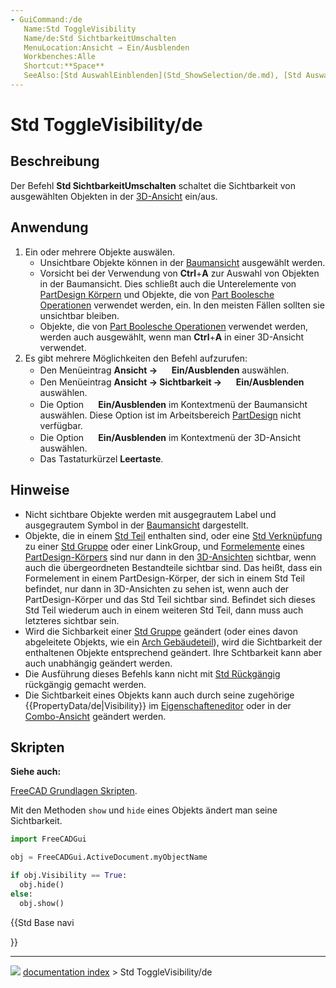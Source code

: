 ```yaml
---
- GuiCommand:/de
   Name:Std ToggleVisibility
   Name/de:Std SichtbarkeitUmschalten
   MenuLocation:Ansicht → Ein/Ausblenden
   Workbenches:Alle
   Shortcut:**Space**
   SeeAlso:[Std AuswahlEinblenden](Std_ShowSelection/de.md), [Std AuswahlAusblenden](Std_HideSelection/de.md), [Std ObjekteUmschalten](Std_ToggleObjects/de.md), [Std ObjekteEinblenden](Std_ShowObjects/de.md), [Std ObjekteAusblenden](Std_HideObjects/de.md)
---
```


# Std ToggleVisibility/de



## Beschreibung

Der Befehl **Std SichtbarkeitUmschalten** schaltet die Sichtbarkeit von ausgewählten Objekten in der [3D-Ansicht](3D_view/de.md) ein/aus.



## Anwendung

1.  Ein oder mehrere Objekte auswälen.
    -   Unsichtbare Objekte können in der [Baumansicht](Tree_view/de.md) ausgewählt werden.
    -   Vorsicht bei der Verwendung von **Ctrl**+**A** zur Auswahl von Objekten in der Baumansicht. Dies schließt auch die Unterelemente von [PartDesign Körpern](PartDesign_Body/de.md) und Objekte, die von [Part Boolesche Operationen](Part_Boolean/de.md) verwendet werden, ein. In den meisten Fällen sollten sie unsichtbar bleiben.
    -   Objekte, die von [Part Boolesche Operationen](Part_Boolean/de.md) verwendet werden, werden auch ausgewählt, wenn man **Ctrl**+**A** in einer 3D-Ansicht verwendet.
2.  Es gibt mehrere Möglichkeiten den Befehl aufzurufen:
    -   Den Menüeintrag **Ansicht → <img src="images/Std_ToggleVisibility.svg" width=16px> Ein/Ausblenden** auswählen.
    -   Den Menüeintrag **Ansicht → Sichtbarkeit → <img src="images/Std_ToggleVisibility.svg" width=16px> Ein/Ausblenden** auswählen.
    -   Die Option **<img src="images/Std_ToggleVisibility.svg" width=16px> Ein/Ausblenden** im Kontextmenü der Baumansicht auswählen. Diese Option ist im Arbeitsbereich [PartDesign](PartDesign_Workbench/de.md) nicht verfügbar.
    -   Die Option **<img src="images/Std_ToggleVisibility.svg" width=16px> Ein/Ausblenden** im Kontextmenü der 3D-Ansicht auswählen.
    -   Das Tastaturkürzel **Leertaste**.



## Hinweise

-   Nicht sichtbare Objekte werden mit ausgegrautem Label und ausgegrautem Symbol in der [Baumansicht](Tree_view/de.md) dargestellt.
-   Objekte, die in einem [Std Teil](Std_Part/de.md) enthalten sind, oder eine [Std Verknüpfung](Std_LinkMake/de.md) zu einer [Std Gruppe](Std_Group/de.md) oder einer LinkGroup, und [Formelemente](PartDesign_Feature/de.md) eines [PartDesign-Körpers](PartDesign_Body/de.md) sind nur dann in den [3D-Ansichten](3D_view/de.md) sichtbar, wenn auch die übergeordneten Bestandteile sichtbar sind. Das heißt, dass ein Formelement in einem PartDesign-Körper, der sich in einem Std Teil befindet, nur dann in 3D-Ansichten zu sehen ist, wenn auch der PartDesign-Körper und das Std Teil sichtbar sind. Befindet sich dieses Std Teil wiederum auch in einem weiteren Std Teil, dann muss auch letzteres sichtbar sein.
-   Wird die Sichbarkeit einer [Std Gruppe](Std_Group/de.md) geändert (oder eines davon abgeleitete Objekts, wie ein [Arch Gebäudeteil](Arch_BuildingPart/de.md)), wird die Sichtbarkeit der enthaltenen Objekte entsprechend geändert. Ihre Schtbarkeit kann aber auch unabhängig geändert werden.
-   Die Ausführung dieses Befehls kann nicht mit [Std Rückgängig](Std_Undo/de.md) rückgängig gemacht werden.
-   Die Sichtbarkeit eines Objekts kann auch durch seine zugehörige {{PropertyData/de|Visibility}} im [Eigenschafteneditor](Property_editor/de.md) oder in der [Combo-Ansicht](Combo_view/de.md) geändert werden.



## Skripten


**Siehe auch:**

[FreeCAD Grundlagen Skripten](FreeCAD_Scripting_Basics/de.md).

Mit den Methoden `show` und `hide` eines Objekts ändert man seine Sichtbarkeit.


```python
import FreeCADGui

obj = FreeCADGui.ActiveDocument.myObjectName

if obj.Visibility == True:
  obj.hide()
else:
  obj.show()
```





{{Std Base navi

}}



---
![](images/Button_right.svg) [documentation index](../README.md) > Std ToggleVisibility/de
